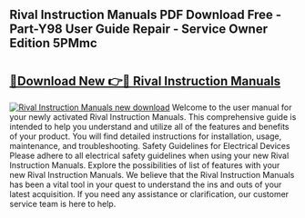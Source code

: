 ## Rival Instruction Manuals PDF Download Free - Part-Y98 User Guide Repair - Service Owner Edition 5PMmc

# <h2><a href="http://bc36006.oget.top/?id=Rival+Instruction+Manuals">🔗Download New 👉🔴 Rival Instruction Manuals</a></h2>

[![Rival Instruction Manuals new download](https://i.imgur.com/5g1atiW.png)](http://bc36006.oget.top/?id=Rival+Instruction+Manuals)
Welcome to the user manual for your newly activated Rival Instruction Manuals. This comprehensive guide is intended to help you understand and utilize all of the features and benefits of your product. You will find detailed instructions for installation, usage, maintenance, and troubleshooting. Safety Guidelines for Electrical Devices Please adhere to all electrical safety guidelines when using your new Rival Instruction Manuals. Explore the possibilities of list of features with your new Rival Instruction Manuals. We believe that the Rival Instruction Manuals has been a vital tool in your quest to understand the ins and outs of your latest acquisition. If you need any assistance or clarification, our customer service team is here to help.
